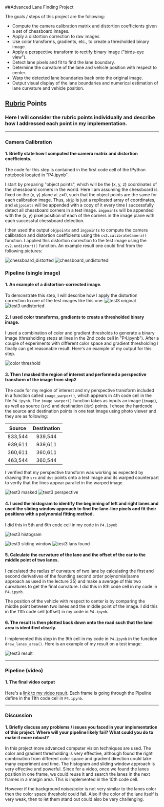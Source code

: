 ##Advanced Lane Finding Project

The goals / steps of this project are the following:

* Compute the camera calibration matrix and distortion coefficients given a set of chessboard images.
* Apply a distortion correction to raw images.
* Use color transforms, gradients, etc., to create a thresholded binary image.
* Apply a perspective transform to rectify binary image ("birds-eye view").
* Detect lane pixels and fit to find the lane boundary.
* Determine the curvature of the lane and vehicle position with respect to center.
* Warp the detected lane boundaries back onto the original image.
* Output visual display of the lane boundaries and numerical estimation of lane curvature and vehicle position.


## [Rubric](https://review.udacity.com/#!/rubrics/571/view) Points

### Here I will consider the rubric points individually and describe how I addressed each point in my implementation.  

---
### Camera Calibration

#### 1. Briefly state how I computed the camera matrix and distortion coefficients.

The code for this step is contained in the first code cell of the IPython notebook located in "P4.ipynb".  

I start by preparing "object points", which will be the (x, y, z) coordinates of the chessboard corners in the world. Here I am assuming the chessboard is fixed on the (x, y) plane at z=0, such that the object points are the same for each calibration image.  Thus, `objp` is just a replicated array of coordinates, and `objpoints` will be appended with a copy of it every time I successfully detect all chessboard corners in a test image.  `imgpoints` will be appended with the (x, y) pixel position of each of the corners in the image plane with each successful chessboard detection.  

I then used the output `objpoints` and `imgpoints` to compute the camera calibration and distortion coefficients using the `cv2.calibrateCamera()` function.  I applied this distortion correction to the test image using the `cv2.undistort()` function. An example result one could find from the following pictures:

![chessboard_distorted](./output_images/chessboard_distorted.png)
![chessboard_undistorted](./output_images/chessboard_undistorted.png)

### Pipeline (single image)

#### 1. An example of a distortion-corrected image.

To demonstrate this step, I will describe how I apply the distortion correction to one of the test images like this one:
![test3 original](./output_images/test3_orig.png)
![test3 undistorted](./output_images/test3_undist.png)

#### 2. I used color transforms, gradients to create a thresholded binary image.

I used a combination of color and gradient thresholds to generate a binary image (thresholding steps at lines in the 2nd code cell in "P4.ipynb").  After a couple of experiments with different color space and  gradient thresholding I finally can get reasonable result. Here's an example of my output for this step.

![color threshold](./output_images/test3_colorthreshold.png)

#### 3. Then I masked the region of interest and performed a perspective transform of the image from step2

The code for my region of interest and my perspective transform included in a function called `image_warper()`, which appears in 4th code cell in the file `P4.ipynb`. The `image_warper()` function takes as inputs an image (`image`), as well as source (`src`) and destination (`dst`) points.  I chose the hardcode the source and destination points in one test image using photo viewer and they are as following:

| Source        | Destination   |
|:-------------:|:-------------:|
| 833,544     | 939,544       |
| 939,611     | 939,611      |
| 360,611    | 360,611      |
| 463,544      | 360,544       |

I verified that my perspective transform was working as expected by drawing the `src` and `dst` points onto a test image and its warped counterpart to verify that the lines appear parallel in the warped image.

![test3 masked](./output_images/test3_masked.png)
![test3 perspective](./output_images/test3_perpective_transformed.png)

#### 4. I used the histogram to identify the beginning of left and right lanes and used the sliding window approach to find the lane-line pixels and fit their positions with a polynomial fitting method.

I did this in 5th and 6th code cell in my code in `P4.ipynb`

![test3 histogram](./output_images/test3_histogram.png)

![test3 sliding window](./output_images/test3_slidingwindow.png)
![test3 lans found](./output_images/test3_lanesfound.png)

#### 5. Calculate the curvature of the lane and the offset of the car to the middle point of two lanes.

I calculated the radius of curvature of two lane by calculating the first and second derivatives of the founding second order polynomial(same approach as used in the lecture 35) and make a average of this two curvatures to get the final curvature. I did this in 8th code cell in my code in `P4.ipynb`.

The position of the vehicle with respect to center is by comparing the middle point between two lanes and the middle point of the image. I did this in the 11th code cell (offset) in my code in `P4.ipynb`.

#### 6. The result is then plotted back down onto the road such that the lane area is identified clearly.

I implemented this step in the 9th cell in my code in `P4.ipynb` in the function `draw_lanes_area()`.  Here is an example of my result on a test image:

![test3 result](./output_images/test3_final_result.png)

---

### Pipeline (video)

#### 1. The final video output

Here's a [link to my video result](./project_video_output.mp4). Each frame is going through the Pipeline define in the 11th code cell in `P4.ipynb`.

---

### Discussion

#### 1. Briefly discuss any problems / issues you faced in your implementation of this project.  Where will your pipeline likely fail?  What could you do to make it more robust?

In this project more advanced computer vision techniques are used. The color and gradient thresholding is very effective, although found the right combination from different color space and gradient direction could take many experiment and time. The histogram and sliding window approach is very effective and powerful. Since for a video, once we found the lanes position in one frame, we could reuse it and search the lanes in the next frames in a margin area. This is implemented in the
10th code cell.

However if the background noise/color is not very similar to the lanes color then the color space threshold could fail. Also if the color of the lane itself is very weak, then to let them stand out could also be very challenging.
